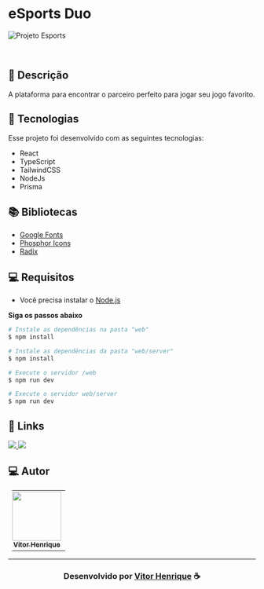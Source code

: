# eSports Duo

![Projeto Esports](https://user-images.githubusercontent.com/85037374/191056144-dca26746-0e16-4eae-bf56-2232c64bf65b.png)

<br>

## 📝 Descrição 

A plataforma para encontrar o parceiro perfeito para jogar seu jogo favorito.


## 🚀 Tecnologias

Esse projeto foi desenvolvido com as seguintes tecnologias:

- React
- TypeScript
- TailwindCSS
- NodeJs
- Prisma

## 📚 Bibliotecas

- [Google Fonts](https://fonts.google.com/)
- [Phosphor Icons](https://phosphoricons.com/)
- [Radix](https://www.radix-ui.com/)

## 💻 Requisitos

- Você precisa instalar o [Node.js](https://nodejs.org/en/download/)


**Siga os passos abaixo**

```bash
# Instale as dependências na pasta "web"
$ npm install

# Instale as dependências da pasta "web/server"
$ npm install

# Execute o servidor /web
$ npm run dev

# Execute o servidor web/server
$ npm run dev
```


## 🔗 Links

<p align="left">
 
 <a href="https://www.linkedin.com/in/vitor-henrique-130b46159/" alt="Linkedin">
  <img src="https://img.shields.io/badge/-Linkedin-0A66C2?style=for-the-badge&logo=Linkedin&logoColor=FFFFFF&link=https://www.linkedin.com/in/vitor-henrique-130b46159/"/> 
 </a>

  <a href="#" alt="Portfolio">
  <img src="https://img.shields.io/badge/my_portfolio-000?style=for-the-badge&logo=ko-fi&logoColor=white&link="/>
 </a>

 </p>
 
## 💻 Autor<br>
<table style="border-radius: 10px;">
  <tr>
    <td align="center">
      <a href="https://github.com/vitorhenr1que">
        <img src="https://avatars.githubusercontent.com/u/85037374?v=4" width="100px;" /><br>
        <sub>
          <b>Vitor Henrique</b>
        </sub>
      </a>
    </td>
  </tr>
</table>

-----

  <h3 align="center"> Desenvolvido por <a href="https://www.linkedin.com/in/vitor-henrique-130b46159/">Vitor Henrique</a> ☕</h3>
